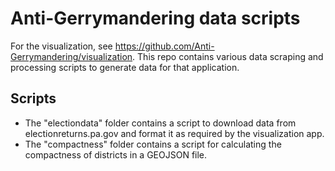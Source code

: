 # Anti-Gerrymandering data scripts

For the visualization, see https://github.com/Anti-Gerrymandering/visualization.
This repo contains various data scraping and processing scripts to generate data
for that application.

## Scripts
- The "electiondata" folder contains a script to download data from
  electionreturns.pa.gov and format it as required by the visualization app.
- The "compactness" folder contains a script for calculating the compactness of
  districts in a GEOJSON file.
